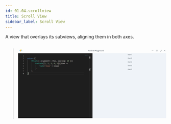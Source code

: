 ```yaml
---
id: 01.04.scrollview
title: Scroll View
sidebar_label: Scroll View
---
```


A view that overlays its subviews, aligning them in both axes.

``` ts

```
>![Tuval UI Playground](./images/01.02_01.png)
